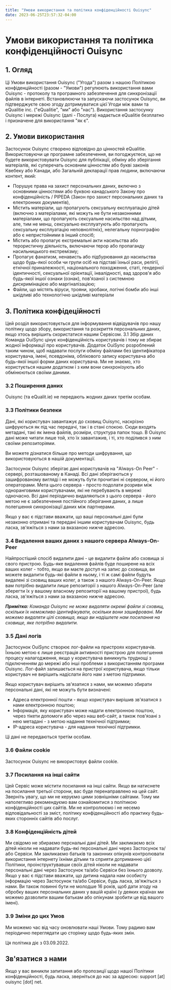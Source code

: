 ```yaml
---
title: "Умови використання та політика конфіденційності Ouisync" 
date: 2023-06-25T23:57:32-04:00
---
```



# Умови використання та політика конфіденційності Ouisync

## 1. Огляд
Ці Умови використання Ouisync ("Угода") разом з нашою Політикою конфіденційності
(разом - "Умови") регулюють використання вами Ouisync - протоколу та програмного
забезпечення для синхронізації файлів в інтернеті. Встановлюючи та запускаючи
застосунок Ouisync, ви підтверджуєте свою згоду дотримуватися цієї Угоди між
вами та eQualitie inc. ("eQualitie", "ми" або "нас"). Використання застосунку
Ouisync і мережі Ouisync (далі - Послуга) надається eQualitie безплатно і
призначене для використання "як є".

## 2. Умови використання
Застосунок Ouisync створено відповідно до цінностей eQualitie. Використовуючи це
програмне забезпечення, ви погоджуєтеся, що не будете використовувати Ouisync
для публікації, обміну або зберігання матеріалів, які суперечать основним
цінностям або букві законів Квебеку або Канади, або Загальній декларації прав
людини, включаючи контент, який:
* Порушує права на захист персональних даних, включно з основними цінностями або
  буквою канадського Закону про конфіденційність / PIPEDA (Закон про захист
  персональних даних та електронних документів),
* Містить матеріали, що пропагують сексуальну експлуатацію дітей (включно з
  матеріалами, які можуть не бути незаконними матеріалами, що пропагують
  сексуальне насильство над дітьми, але, тим не менш, сексуально експлуатують
  або пропагують сексуальну експлуатацію неповнолітніх), нелегальну порнографію
  або є непристойними в інший спосіб;
* Містить або пропагує екстремальні акти насильства або терористичну діяльність,
  включаючи терор або пропаганду насильницького екстремізму;
* Пропагує фанатизм, ненависть або підбурювання до насильства щодо будь-якої
  особи чи групи осіб на підставі їхньої раси, релігії, етнічної приналежності,
  національного походження, статі, гендерної ідентичності, сексуальної
  орієнтації, інвалідності, вад здоров'я або будь-якої іншої ознаки (ознак),
  пов'язаної з системною дискримінацією або маргіналізацією;
* Файли, що містять віруси, трояни, хробаки, логічні бомби або інші шкідливі або
  технологічно шкідливі матеріали

## 3. Політика конфідеційності

Цей розділ використовується для інформування відвідувачів про нашу політику щодо
збору, використання та розкриття персональних даних, якщо хтось вирішить
скористатися нашим Сервісом. 3.1 Збір даних Команда OuiSync цінує
конфіденційність користувачів і тому не збирає жодної інформації про
користувачів. Додаток OuiSync розроблений таким чином, щоб надавати послуги
обміну файлами без ідентифікатора користувача, імені, псевдоніма, облікового
запису користувача або будь-якої іншої форми даних користувача. Ми не знаємо,
хто користується нашим додатком і з ким вони синхронізують або обмінюються
своїми даними.

### 3.2 Поширення даних
Ouisync (та eQualit.ie) не передають жодних даних третім особам.

### 3.3 Політики безпеки
Дані, які користувач завантажує до сховищ Ouisync, наскрізно шифруються як під
час передачі, так і в стані спокою. Сюди входять метадані, такі як імена файлів,
розміри, структура папок тощо. В Ouisync дані може читати лише той, хто їх
завантажив, і ті, хто поділився з ним своїми репозиторіями.

Ви можете дізнатися більше про методи шифрування, що використовуються в нашій
документації.

Застосунок Ouisync зберігає дані користувачів на "Always-On Peer" - сервері,
розташованому в Канаді. Всі дані зберігаються у зашифрованому вигляді і не
можуть бути прочитані ні сервером, ні його операторами. Мета цього сервера -
просто подолати розриви між одноранговими користувачами, які не перебувають в
мережі одночасно. Всі дані періодично видаляються з цього сервера - його метою
не є забезпечення постійного зберігання даних, а лише полегшення синхронізації
даних між партнерами.

Якщо у вас є підстави вважати, що ваші персональні дані були незаконно отримані
та передані іншим користувачам Ouisync, будь ласка, зв'яжіться з нами за
вказаною нижче адресою.

### 3.4 Видалення ваших даних з нашого сервера Always-On-Peer
Найпростіший спосіб видалити дані - це видалити файли або сховища зі свого
пристрою. Будь-яке видалення файлів буде поширене на всіх ваших колег - тобто,
якщо ви маєте доступ на запис до сховища, ви можете видалити будь-які файли в
ньому, і ті ж самі файли будуть видалені зі сховищ ваших колег, а також з нашого
Always-On-Peer. Якщо вам потрібно видалити лише репозиторії з нашого
Always-On-Peer (але зберегти їх у вашому власному репозиторії на вашому
пристрої), будь ласка, зв'яжіться з нами за вказаною нижче адресою.

***Примітка:** Команда Ouisync не може видаляти окремі файли зі сховищ, оскільки
їх неможливо ідентифікувати, оскільки вони зашифровані. Ми можемо видаляти цілі
сховища, якщо ви надішлете нам посилання на сховище, яке потрібно видалити.*

### 3.5 Дані логів
Застосунок OuiSync створює лог-файли на пристроях користувачів. Їхньою метою є
лише реєстрація активності пристрою для полегшення процесу налагодження, якщо у
користувача виникнуть труднощі з підключенням до мережі або інші проблеми з
використанням програми Ouisync. Лог-файл залишається на пристрої користувача,
якщо тільки користувач не вирішить надіслати його нам з метою підтримки.

Якщо користувач вирішить зв'язатися з нами, ми можемо збирати персональні дані,
які не можуть бути визначені:
* Адреса електронної пошти - якщо користувач вирішив зв'язатися з нами
  електронною поштою;
* Інформація, яку користувач може надати електронною поштою, через тікети
  допомоги або через наш веб-сайт, а також пов'язані з нею метадані - з метою
  надання технічної підтримки;
* IP-адреса користувача - для надання технічної підтримки.

Ці дані не передаються третім особам.

### 3.6 Файли cookie
Застосунок Ouisync не використовує файли cookie.

### 3.7 Посилання на інші сайти
Цей Сервіс може містити посилання на інші сайти. Якщо ви натиснете на посилання
третьої сторони, вас буде перенаправлено на цей сайт. Зверніть увагу, що ми не
керуємо цими зовнішніми сайтами. Тому ми наполегливо рекомендуємо вам
ознайомитися з політикою конфіденційності цих сайтів. Ми не контролюємо і не
несемо відповідальності за зміст, політику конфіденційності або практику
будь-яких сторонніх сайтів або послуг.

### 3.8 Конфіденційність дітей
Ми свідомо не збираємо перснальні дані дітей. Ми закликаємо всіх дітей ніколи не
надавати будь-які персональні дані через Застосунок та/або Сервіси. Ми
закликаємо батьків та законних опікунів контролювати використання інтернету
їхніми дітьми та сприяти дотриманню цієї Політики, проінструктувавши своїх дітей
ніколи не надавати персональні дані через Застосунок та/або Сервіси без їхнього
дозволу. Якщо у вас є підстави вважати, що дитина надала нам особисту інформацію
через Застосунок та/або Сервіси, будь ласка, зв'яжіться з нами. Ви також повинні
бути не молодше 16 років, щоб дати згоду на обробку ваших персональних даних у
вашій країні (у деяких країнах ми можемо дозволити вашим батькам або опікунам
зробити це від вашого імені).

### 3.9 Зміни до цих Умов
Ми можемо час від часу оновлювати наші Умови. Тому радимо вам періодично
переглядати цю сторінку щодо будь-яких змін.

Ця політика діє з 03.09.2022.

## Зв'язатися з нами
Якщо у вас виникли запитання або пропозиції щодо нашої Політики
конфіденційності, будь ласка, зверніться до нас за адресою: support [at] ouisync
[dot] net.
